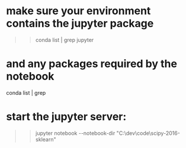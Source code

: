 # make sure your environment contains the jupyter package
>> conda list | grep jupyter

# and any packages required by the notebook
conda list | grep <package name>

# start the jupyter server:
>> jupyter notebook --notebook-dir "C:\dev\code\scipy-2016-sklearn"